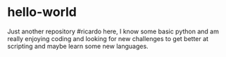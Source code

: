 # hello-world
Just another repository
#ricardo here, I know some basic python and am really enjoying coding and looking for new challenges to get better at scripting and maybe learn some new languages.
